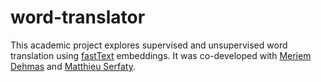 # word-translator

This academic project explores supervised and unsupervised word translation using [fastText](https://fasttext.cc/) embeddings. It was co-developed with [Meriem Dehmas](https://github.com/Mm-Ds) and [Matthieu Serfaty](https://github.com/MatthSer).
